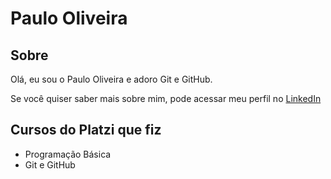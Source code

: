 # Paulo Oliveira

## Sobre

Olá, eu sou o Paulo Oliveira e adoro Git e GitHub.

Se você quiser saber mais sobre mim, pode acessar meu perfil no [LinkedIn](https://www.linkedin.com/in/paulo-oliveira-6b6aab11a/)

## Cursos do Platzi que fiz

- Programação Básica
- Git e GitHub
